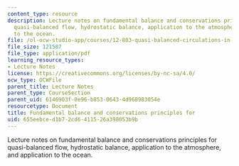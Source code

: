 ```yaml
---
content_type: resource
description: Lecture notes on fundamental balance and conservations principles for
  quasi-balanced flow, hydrostatic balance, application to the atmosphere, and application
  to the ocean.
file: /ol-ocw-studio-app/courses/12-803-quasi-balanced-circulations-in-oceans-and-atmospheres-fall-2009/655eebced1b72cd6411526a398053b9b_MIT12_803F09_lec02.pdf
file_size: 121587
file_type: application/pdf
learning_resource_types:
- Lecture Notes
license: https://creativecommons.org/licenses/by-nc-sa/4.0/
ocw_type: OCWFile
parent_title: Lecture Notes
parent_type: CourseSection
parent_uid: 6146903f-0e96-b853-0643-4d968983054e
resourcetype: Document
title: Fundamental balance and conservations principles for
uid: 655eebce-d1b7-2cd6-4115-26a398053b9b
---
```

Lecture notes on fundamental balance and conservations principles for quasi-balanced flow, hydrostatic balance, application to the atmosphere, and application to the ocean.